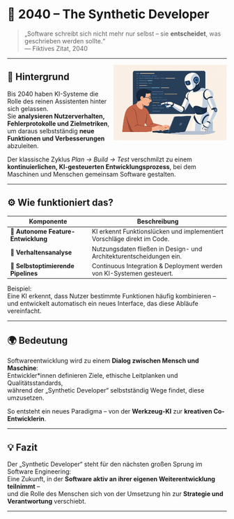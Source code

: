 # 🔧 2040 – The Synthetic Developer

> „Software schreibt sich nicht mehr nur selbst – sie **entscheidet**, was geschrieben werden sollte.“  
> — Fiktives Zitat, 2040

---

<img src="images/SyntheticDeveloper.jpg" style="margin-top: 130" alt="AI Developer Collaboration" align="right" width="260">

## 🧩 Hintergrund

Bis 2040 haben KI-Systeme die Rolle des reinen Assistenten hinter sich gelassen.  
Sie **analysieren Nutzerverhalten, Fehlerprotokolle und Zielmetriken**, um daraus selbstständig **neue Funktionen und Verbesserungen** abzuleiten.  

Der klassische Zyklus *Plan → Build → Test* verschmilzt zu einem **kontinuierlichen, KI-gesteuerten Entwicklungsprozess**, bei dem Maschinen und Menschen gemeinsam Software gestalten.

---

## ⚙️ Wie funktioniert das?

| Komponente                      | Beschreibung |
| ------------------------------- | ------------- |
| 🤖 **Autonome Feature-Entwicklung** | KI erkennt Funktionslücken und implementiert Vorschläge direkt im Code. |
| 🧠 **Verhaltensanalyse**            | Nutzungsdaten fließen in Design- und Architekturentscheidungen ein. |
| 🔄 **Selbstoptimierende Pipelines** | Continuous Integration & Deployment werden von KI-Systemen gesteuert. |

Beispiel:  
Eine KI erkennt, dass Nutzer bestimmte Funktionen häufig kombinieren – und entwickelt automatisch ein neues Interface, das diese Abläufe vereinfacht.

---

## 🌍 Bedeutung

Softwareentwicklung wird zu einem **Dialog zwischen Mensch und Maschine**:  
Entwickler*innen definieren Ziele, ethische Leitplanken und Qualitätsstandards,  
während der „Synthetic Developer“ selbstständig Wege findet, diese umzusetzen.  

So entsteht ein neues Paradigma – von der **Werkzeug-KI** zur **kreativen Co-Entwicklerin**.

---

## 💡 Fazit

Der „Synthetic Developer“ steht für den nächsten großen Sprung im Software Engineering:  
Eine Zukunft, in der **Software aktiv an ihrer eigenen Weiterentwicklung teilnimmt** –  
und die Rolle des Menschen sich von der Umsetzung hin zur **Strategie und Verantwortung** verschiebt.

---
